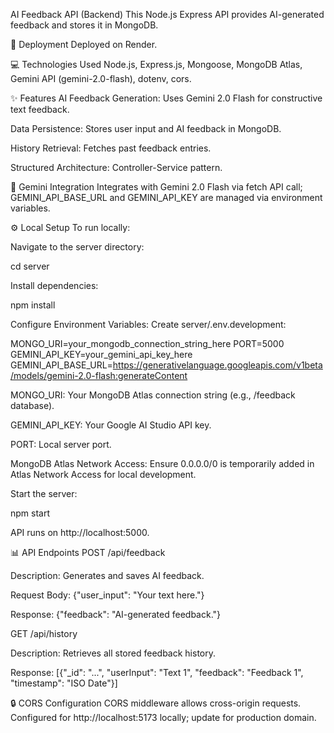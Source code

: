 AI Feedback API (Backend)
This Node.js Express API provides AI-generated feedback and stores it in MongoDB.

🚀 Deployment
Deployed on Render.

💻 Technologies Used
Node.js, Express.js, Mongoose, MongoDB Atlas, Gemini API (gemini-2.0-flash), dotenv, cors.

✨ Features
AI Feedback Generation: Uses Gemini 2.0 Flash for constructive text feedback.

Data Persistence: Stores user input and AI feedback in MongoDB.

History Retrieval: Fetches past feedback entries.

Structured Architecture: Controller-Service pattern.

🧠 Gemini Integration
Integrates with Gemini 2.0 Flash via fetch API call; GEMINI_API_BASE_URL and GEMINI_API_KEY are managed via environment variables.

⚙️ Local Setup
To run locally:

Navigate to the server directory:

cd server

Install dependencies:

npm install

Configure Environment Variables:
Create server/.env.development:

MONGO_URI=your_mongodb_connection_string_here
PORT=5000
GEMINI_API_KEY=your_gemini_api_key_here
GEMINI_API_BASE_URL=https://generativelanguage.googleapis.com/v1beta/models/gemini-2.0-flash:generateContent

MONGO_URI: Your MongoDB Atlas connection string (e.g., /feedback database).

GEMINI_API_KEY: Your Google AI Studio API key.

PORT: Local server port.

MongoDB Atlas Network Access:
Ensure 0.0.0.0/0 is temporarily added in Atlas Network Access for local development.

Start the server:

npm start

API runs on http://localhost:5000.

📊 API Endpoints
POST /api/feedback

Description: Generates and saves AI feedback.

Request Body: {"user_input": "Your text here."}

Response: {"feedback": "AI-generated feedback."}

GET /api/history

Description: Retrieves all stored feedback history.

Response: [{"_id": "...", "userInput": "Text 1", "feedback": "Feedback 1", "timestamp": "ISO Date"}]

🔒 CORS Configuration
CORS middleware allows cross-origin requests. Configured for http://localhost:5173 locally; update for production domain.
